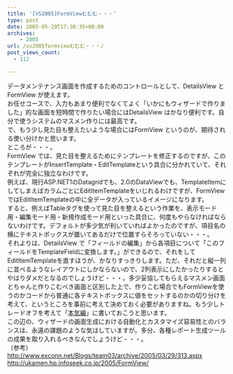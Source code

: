 ```yaml
---
title: '[VS2005]FormViewむむむ・・・'
type: post
date: 2005-05-29T17:30:35+00:00
archives:
    - 2005
url: /vs2005formviewむむむ・・・/
post_views_count:
  - 112

---
```

データメンテナンス画面を作成するためのコントロールとして、DetailsView とFormView が使えます。  
お任せコースで、入力もあまり便利でなくてよく「いかにもウィザードで作りました」的な画面を短時間で作りたい場合にはDetailsView はかなり便利です。自分で使うシステムのマスメン作りには最高です。  
で、もう少し見た目も整えたいような場合にはFormView というのが、期待される使い分けかと思います。  
ところが・・・。  
FormView では、見た目を整えるためにテンプレートを修正するのですが、このテンプレートがInsertTemplate・EditTemplateという具合に分かれていて、それぞれが完全に独立なわけです。  
例えば、現行ASP.NET1のDatagridでも、2.0のDataViewでも、TemplateItemにしてしまえばカラムごとにEditItemTemplateをいじれるわけですが、FormView ではEditItemTemplateの中に全データが入っているイメージになります。  
すると、例えばTableタグを使って見た目を整えるという作業を、表示モード用・編集モード用・新規作成モード用といった具合に、何度もやらなければならないわけです。デフォルトが多少気が利いていればよかったのですが、項目名の横にテキストボックスが置いてあるだけで位置すらそろっていない・・・。  
それよりは、DetailsView で「フィールドの編集」から各項目について「このフィールドをTemplateFieldに変換します。」ができるので、それをしてEditItemTemplateを直すほうが、かなりすっきりします。ただ、それだと縦一列に並べるようなレイアウトにしかならないので、2列表示にしたかったりするとやはりダメだとなるのでしょうけど・・・。多少妥協してもらえるマスメン画面とちゃんと作りこむべき画面と区別した上で、作りこむ場合でもFormViewを使うのかコードから普通に各テキストボックスに値をセットするのかの切り分けを考えて、というところを事前に考えて決めておく必要がありますね。もう少しトレードオフを考えて「[本気編][1]」に書いておこうと思います。  
この辺の、ウィザードの画面生成における自動化とカスタマイズ容易性とのバランスは、永遠の課題のような気はしていますが。多分、各種レポート生成ツールの成果を取り入れるべきなんでしょうけど・・・。  
（参考）  
<http://www.exconn.net/Blogs/team03/archive/2005/03/29/313.aspx>  
<http://ukamen.hp.infoseek.co.jp/2005/FormView/>

 [1]: http://homepage2.nifty.com/konnokiyotaka/aspnet2/3.html
